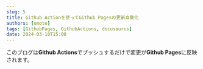```yaml
---
slug: 5
title: Github Actionを使ってGithub Pagesの更新自動化
authors: [omote]
tags: [GithubPages, GithubActions, docusaurus]
date: 2024-03-10T15:00
---
```


このブログは**Github Actions**でプッシュするだけで変更が**Github Pages**に反映されます。
